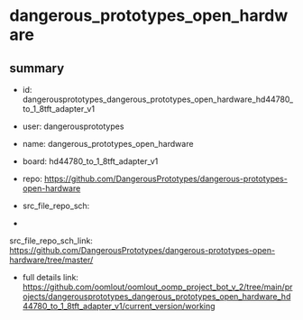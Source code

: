 # dangerous_prototypes_open_hardware
 
## summary 
* id: dangerousprototypes_dangerous_prototypes_open_hardware_hd44780_to_1_8tft_adapter_v1
* user: dangerousprototypes
* name: dangerous_prototypes_open_hardware
* board: hd44780_to_1_8tft_adapter_v1
* repo: https://github.com/DangerousPrototypes/dangerous-prototypes-open-hardware



* src_file_repo_sch: 
*
 src_file_repo_sch_link: https://github.com/DangerousPrototypes/dangerous-prototypes-open-hardware/tree/master/
* full details link: https://github.com/oomlout/oomlout_oomp_project_bot_v_2/tree/main/projects/dangerousprototypes_dangerous_prototypes_open_hardware_hd44780_to_1_8tft_adapter_v1/current_version/working  







